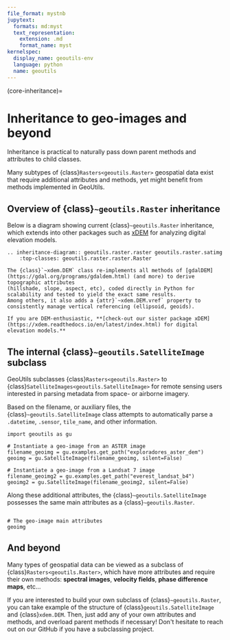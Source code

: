 ```yaml
---
file_format: mystnb
jupytext:
  formats: md:myst
  text_representation:
    extension: .md
    format_name: myst
kernelspec:
  display_name: geoutils-env
  language: python
  name: geoutils
---
```

(core-inheritance)=
# Inheritance to geo-images and beyond

Inheritance is practical to naturally pass down parent methods and attributes to child classes.

Many subtypes of {class}`Rasters<geoutils.Raster>` geospatial data exist that require additional attributes and methods, yet might benefit from methods
implemented in GeoUtils.

## Overview of {class}`~geoutils.Raster` inheritance


Below is a diagram showing current {class}`~geoutils.Raster` inheritance, which extends into other packages such as [xDEM](https://xdem.readthedocs.io/en/latest/index.html)
for analyzing digital elevation models.

```{eval-rst}
.. inheritance-diagram:: geoutils.raster.raster geoutils.raster.satimg
    :top-classes: geoutils.raster.raster.Raster
```

```{note}
The {class}`~xdem.DEM` class re-implements all methods of [gdalDEM](https://gdal.org/programs/gdaldem.html) (and more) to derive topographic attributes
(hillshade, slope, aspect, etc), coded directly in Python for scalability and tested to yield the exact same results.
Among others, it also adds a {attr}`~xdem.DEM.vref` property to consistently manage vertical referencing (ellipsoid, geoids).

If you are DEM-enthusiastic, **[check-out our sister package xDEM](https://xdem.readthedocs.io/en/latest/index.html) for digital elevation models.**
```

## The internal {class}`~geoutils.SatelliteImage` subclass

GeoUtils subclasses {class}`Rasters<geoutils.Raster>` to {class}`SatelliteImages<geoutils.SatelliteImage>` for remote sensing users interested in parsing
metadata from space- or airborne imagery.

Based on the filename, or auxiliary files, the {class}`~geoutils.SatelliteImage` class attempts to automatically parse a `.datetime`, `.sensor`, `tile_name`,
and other information.

```{code-cell} ipython3
import geoutils as gu

# Instantiate a geo-image from an ASTER image
filename_geoimg = gu.examples.get_path("exploradores_aster_dem")
geoimg = gu.SatelliteImage(filename_geoimg, silent=False)
```

```{code-cell} ipython3
# Instantiate a geo-image from a Landsat 7 image
filename_geoimg2 = gu.examples.get_path("everest_landsat_b4")
geoimg2 = gu.SatelliteImage(filename_geoimg2, silent=False)
```

Along these additional attributes, the {class}`~geoutils.SatelliteImage` possesses the same main attributes as a {class}`~geoutils.Raster`.

```{code-cell} ipython3

# The geo-image main attributes
geoimg
```

## And beyond

Many types of geospatial data can be viewed as a subclass of {class}`Rasters<geoutils.Raster>`, which have more attributes and require their own methods:
**spectral images**, **velocity fields**, **phase difference maps**, etc...

If you are interested to build your own subclass of {class}`~geoutils.Raster`, you can take example of the structure of {class}`geoutils.SatelliteImage` and
{class}`xdem.DEM`. Then, just add any of your own attributes and methods, and overload parent methods if necessary! Don't hesitate to reach out on our
GitHub if you have a subclassing project.
